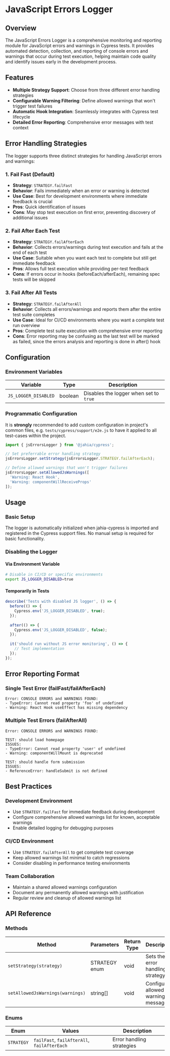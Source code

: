 # JavaScript Errors Logger

## Overview

The JavaScript Errors Logger is a comprehensive monitoring and reporting module for JavaScript errors and warnings in Cypress tests. It provides automated detection, collection, and reporting of console errors and warnings that occur during test execution, helping maintain code quality and identify issues early in the development process.

## Features

- **Multiple Strategy Support**: Choose from three different error handling strategies
- **Configurable Warning Filtering**: Define allowed warnings that won't trigger test failures
- **Automatic Hook Integration**: Seamlessly integrates with Cypress test lifecycle
- **Detailed Error Reporting**: Comprehensive error messages with test context

## Error Handling Strategies

The logger supports three distinct strategies for handling JavaScript errors and warnings:

### 1. Fail Fast (Default)
- **Strategy**: `STRATEGY.failFast`
- **Behavior**: Fails immediately when an error or warning is detected
- **Use Case**: Best for development environments where immediate feedback is crucial
- **Pros**: Quick identification of issues
- **Cons**: May stop test execution on first error, preventing discovery of additional issues

### 2. Fail After Each Test
- **Strategy**: `STRATEGY.failAfterEach`
- **Behavior**: Collects errors/warnings during test execution and fails at the end of each test
- **Use Case**: Suitable when you want each test to complete but still get immediate feedback
- **Pros**: Allows full test execution while providing per-test feedback
- **Cons**: If errors occur in hooks (beforeEach/afterEach), remaining spec tests will be skipped

### 3. Fail After All Tests
- **Strategy**: `STRATEGY.failAfterAll`
- **Behavior**: Collects all errors/warnings and reports them after the entire test suite completes
- **Use Case**: Ideal for CI/CD environments where you want a complete test run overview
- **Pros**: Complete test suite execution with comprehensive error reporting
- **Cons**: Error reporting may be confusing as the last test will be marked as failed, since the errors analysis and reporting is done in after() hook

## Configuration

### Environment Variables

| Variable | Type | Description |
|----------|------|-------------|
| `JS_LOGGER_DISABLED` | boolean | Disables the logger when set to `true` |

### Programmatic Configuration

It is **strongly** recommended to add custom configuration in project's common files, e.g. `tests/cypress/support/e2e.js` to have it applied to all test-cases within the project.

```typescript
import { jsErrorsLogger } from '@jahia/cypress';

// Set preferrable error handling strategy
jsErrorsLogger.setStrategy(jsErrorsLogger.STRATEGY.failAfterEach);

// Define allowed warnings that won't trigger failures
jsErrorsLogger.setAllowedJsWarnings([
  'Warning: React Hook',
  'Warning: componentWillReceiveProps'
]);
```

## Usage

### Basic Setup

The logger is automatically initialized when jahia-cypress is imported and registered in the Cypress support files. No manual setup is required for basic functionality.

### Disabling the Logger

#### Via Environment Variable

```bash
# Disable in CI/CD or specific environments
export JS_LOGGER_DISABLED=true
```

#### Temporarily in Tests

```typescript
describe('Tests with disabled JS logger', () => {
  before(() => {
    Cypress.env('JS_LOGGER_DISABLED', true);
  });
  
  after(() => {
    Cypress.env('JS_LOGGER_DISABLED', false);
  });
  
  it('should run without JS error monitoring', () => {
    // Test implementation
  });
});
```

## Error Reporting Format

### Single Test Error (failFast/failAfterEach)

```
Error: CONSOLE ERRORS and WARNINGS FOUND:
- TypeError: Cannot read property 'foo' of undefined
- Warning: React Hook useEffect has missing dependency
```

### Multiple Test Errors (failAfterAll)

```
Error: CONSOLE ERRORS and WARNINGS FOUND:

TEST: should load homepage
ISSUES:
- TypeError: Cannot read property 'user' of undefined
- Warning: componentWillMount is deprecated

TEST: should handle form submission
ISSUES:
- ReferenceError: handleSubmit is not defined
```

## Best Practices

### Development Environment
- Use `STRATEGY.failFast` for immediate feedback during development
- Configure comprehensive allowed warnings list for known, acceptable warnings
- Enable detailed logging for debugging purposes

### CI/CD Environment
- Use `STRATEGY.failAfterAll` to get complete test coverage
- Keep allowed warnings list minimal to catch regressions
- Consider disabling in performance testing environments

### Team Collaboration
- Maintain a shared allowed warnings configuration
- Document any permanently allowed warnings with justification
- Regular review and cleanup of allowed warnings list

## API Reference

### Methods

| Method | Parameters | Return Type | Description |
|--------|------------|-------------|-------------|
| `setStrategy(strategy)` | STRATEGY enum | void | Sets the error handling strategy |
| `setAllowedJsWarnings(warnings)` | string[] | void | Configures allowed warning messages |

### Enums

| Enum | Values | Description |
|------|--------|-------------|
| `STRATEGY` | `failFast`, `failAfterAll`, `failAfterEach` | Error handling strategies |
